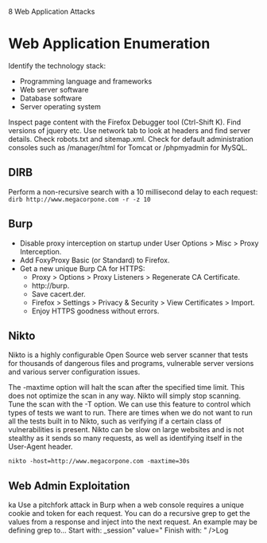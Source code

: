 8 Web Application Attacks

# Web Application Enumeration

Identify the technology stack:
- Programming language and frameworks
- Web server software
- Database software
- Server operating system

Inspect page content with the Firefox Debugger tool (Ctrl-Shift K).
Find versions of jquery etc.
Use network tab to look at headers and find server details.
Check robots.txt and sitemap.xml.
Check for default administration consoles such as /manager/html for Tomcat or /phpmyadmin for MySQL.

## DIRB
Perform a non-recursive search with a 10 millisecond delay to each request:
`dirb http://www.megacorpone.com -r -z 10`

## Burp

* Disable proxy interception on startup under User Options > Misc > Proxy Interception.
* Add FoxyProxy Basic (or Standard) to Firefox.
* Get a new unique Burp CA for HTTPS:
  * Proxy > Options > Proxy Listeners > Regenerate CA Certificate.
  * http://burp.
  * Save cacert.der.
  * Firefox > Settings > Privacy & Security > View Certificates > Import.
  * Enjoy HTTPS goodness without errors.

## Nikto

Nikto is a highly configurable Open Source web server scanner that tests for thousands of dangerous files and programs, vulnerable server versions and various server configuration issues.

The -maxtime option will halt the scan after the specified time limit. This does not optimize the scan in any way. Nikto will simply stop scanning. Tune the scan with the -T option. We can use this feature to control which types of tests we want to run. There are times when we do not want to run all the tests built in to Nikto, such as verifying if a certain class of vulnerabilities is present. Nikto can be slow on large websites and is not stealthy as it sends so many requests, as well as identifying itself in the User-Agent header.

`nikto -host=http://www.megacorpone.com -maxtime=30s`

## Web Admin Exploitation
ka
Use a pitchfork attack in Burp when a web console requires a unique cookie and token for each request. You can do a recursive grep to get the values from a response and inject into the next request. An example may be defining grep to...
Start with: \_session" value="
Finish with: " />Log
